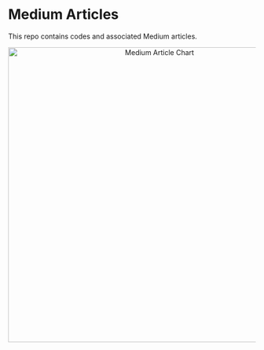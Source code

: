 # Medium Articles

This repo contains codes and associated Medium articles.


<div>
    <a href="https://plotly.com/~DavidWoroniuk/319/" target="_blank" title="Medium Article Chart" style="display: block; text-align: center;"><img src="https://plotly.com/~DavidWoroniuk/319.png" alt="Medium Article Chart" style="max-width: 100%;width: 600px;"  width="600" onerror="this.onerror=null;this.src='https://plotly.com/404.png';" /></a>
</div>




